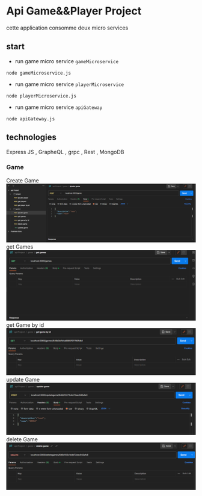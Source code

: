 # Api Game&&Player Project
cette application consomme deux micro services
## start
- run game micro service `gameMicroservice`
```shell
node gameMicroservice.js
```
- run game micro service `playerMicroservice`
```shell
node playerMicroservice.js
```
- run game micro service `apiGateway`
```shell
node apiGateway.js
```
## technologies
 Express JS , GrapheQL , grpc , Rest , MongoDB 
### Game 
Create Game
![image](./assets/Ajout.PNG)
get Games
![image](./assets/Get.PNG)
get Game by id
![image](./assets/getid.PNG)
update Game 
![image](./assets/Update.PNG)
delete Game 
![image](./assets/Delete.PNG)